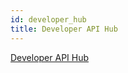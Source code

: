 ```yaml
---
id: developer_hub
title: Developer API Hub
---
```


[Developer API Hub](https://developer.api.hackney.gov.uk/ "Developer API Hub")
